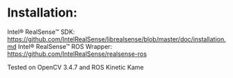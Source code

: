 # Installation:

Intel® RealSense™ SDK: https://github.com/IntelRealSense/librealsense/blob/master/doc/installation.md
Intel® RealSense™ ROS Wrapper: https://github.com/IntelRealSense/realsense-ros

Tested on OpenCV 3.4.7 and ROS Kinetic Kame
